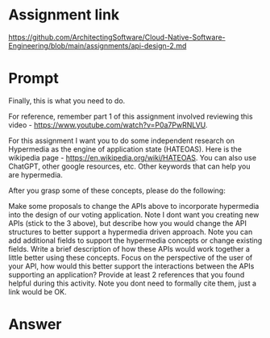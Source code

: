 # Assignment link

https://github.com/ArchitectingSoftware/Cloud-Native-Software-Engineering/blob/main/assignments/api-design-2.md


# Prompt

Finally, this is what you need to do.

For reference, remember part 1 of this assignment involved reviewing this video - https://www.youtube.com/watch?v=P0a7PwRNLVU.

For this assignment I want you to do some independent research on Hypermedia as the engine of application state (HATEOAS). Here is the wikipedia page - https://en.wikipedia.org/wiki/HATEOAS. You can also use ChatGPT, other google resources, etc. Other keywords that can help you are hypermedia.

After you grasp some of these concepts, please do the following:

Make some proposals to change the APIs above to incorporate hypermedia into the design of our voting application. Note I dont want you creating new APIs (stick to the 3 above), but describe how you would change the API structures to better support a hypermedia driven approach. Note you can add additional fields to support the hypermedia concepts or change existing fields.
Write a brief description of how these APIs would work together a little better using these concepts. Focus on the perspective of the user of your API, how would this better support the interactions between the APIs supporting an application?
Provide at least 2 references that you found helpful during this activity. Note you dont need to formally cite them, just a link would be OK.

# Answer


